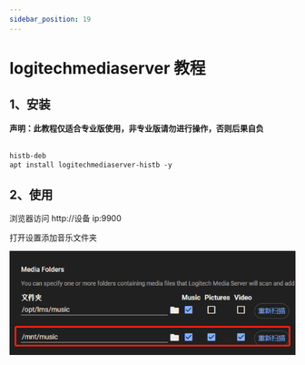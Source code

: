 ```yaml
---
sidebar_position: 19
---
```


# logitechmediaserver 教程

## 1、安装

**声明：此教程仅适合专业版使用，非专业版请勿进行操作，否则后果自负**

```shell

histb-deb
apt install logitechmediaserver-histb -y
```

## 2、使用

浏览器访问 http://设备 ip:9900

打开设置添加音乐文件夹

![](img/logitechmediaserver1.png)
